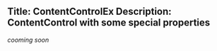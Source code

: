 Title: ContentControlEx
Description: ContentControl with some special properties
---

_cooming soon_

